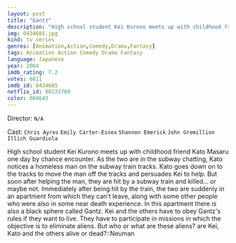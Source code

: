```yaml
---
layout: post
title: "Gantz"
description: "High school student Kei Kurono meets up with childhood friend Kato Masaru one day by chance encounter. As the two are in the subway chatting, Kato notices a homeless man on the subway train tracks. Kato goes down on to the tracks to move the man off the tracks and persuades Kei to help. But soon after helping the man, they are hit by a subway train and killed... or maybe not. Immediately after being hit by the.."
img: 0434685.jpg
kind: tv series
genres: [Animation,Action,Comedy,Drama,Fantasy]
tags: Animation Action Comedy Drama Fantasy 
language: Japanese
year: 2004
imdb_rating: 7.2
votes: 6811
imdb_id: 0434685
netflix_id: 80133769
color: 004643
---
```

Director: `N/A`  

Cast: `Chris Ayres` `Emily Carter-Essex` `Shannon Emerick` `John Gremillion` `Illich Guardiola` 

High school student Kei Kurono meets up with childhood friend Kato Masaru one day by chance encounter. As the two are in the subway chatting, Kato notices a homeless man on the subway train tracks. Kato goes down on to the tracks to move the man off the tracks and persuades Kei to help. But soon after helping the man, they are hit by a subway train and killed... or maybe not. Immediately after being hit by the train, the two are suddenly in an apartment from which they can't leave, along with some other people who were also in some near death experience. In this apartment there is also a black sphere called Gantz. Kei and the others have to obey Gantz's rules if they want to live. They have to participate in missions in which the objective is to eliminate aliens. But who or what are these aliens? are Kei, Kato and the others alive or dead?::Neuman